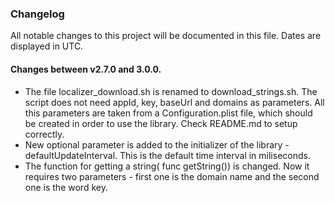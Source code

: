 ### Changelog

All notable changes to this project will be documented in this file. Dates are displayed in UTC.

####   Changes between v2.7.0 and 3.0.0.

- The file localizer_download.sh is renamed to download_strings.sh. The script does not need appId, key, baseUrl and domains as parameters. All this parameters are taken from a Configuration.plist file, which should be created in order to use the library. Check README.md to setup correctly.
- New optional parameter is added to the initializer of the library - defaultUpdateInterval. This is the default time interval in miliseconds.
- The function for getting a string( func getString()) is changed. Now it requires two parameters - first one is the domain name and the second one is the word key.